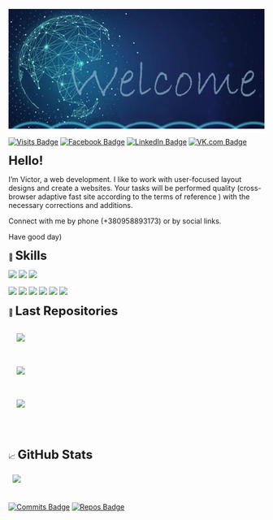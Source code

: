 [![My GitHub Header Banner](./assets/github-banner.png)](https://github.com/victor-tsisar/victor-tsisar)

[![Visits Badge](https://badges.pufler.dev/visits/victor-tsisar/victor-tsisar)](https://github.com/victor-tsisar) [![Facebook Badge](https://img.shields.io/badge/Facebook-Profile-blue?style=plastic&logo=facebook&logoColor=white&color=1CA2F1)](https://www.facebook.com/victor.tsisar) [![LinkedIn Badge](https://img.shields.io/badge/LinkedIn-Profile-informational?style=plastic&logo=linkedin&logoColor=white&color=0D76A8)](https://www.linkedin.com/in/viktor-tsisar/) [![VK.com Badge](https://img.shields.io/badge/VK.com-Profile-informational?style=plastic&logo=VK&logoColor=white&color=4680C2)](https://vk.com/victor_tsisar)

<strong style="font-size:24px">Hello!</strong>

I’m Victor, a web development. I like to work with user-focused layout designs and create a websites.
Your tasks will be performed quality (cross-browser adaptive fast site according to the terms of reference ) with the necessary corrections and additions.

Connect with me by phone (+380958893173) or  by social links.

Have good day)<br>

💼 <strong style="font-size:24px">Skills</strong><br>

![](https://img.shields.io/badge/Code-JavaScript-inactive?style=plastic&logo=JavaScript&logoColor=white&color=4AB197)
![](https://img.shields.io/badge/Code-HTML5-inactive?style=plastic&logo=HTML5&logoColor=white&color=4AB197)
![](https://img.shields.io/badge/Style-CSS-inactive?style=plastic&logo=css3&logoColor=white&color=4AB197)<br>

![](https://img.shields.io/badge/Code-jQuery-inactive?style=plastic&logo=jQuery&logoColor=white&color=4AB197)
![](https://img.shields.io/badge/Style-SCSS-inactive?style=plastic&logo=Sass&logoColor=white&color=4AB197)
![](https://img.shields.io/badge/Tools-Gulp-inactive?style=plastic&logo=gulp&logoColor=white&color=4AB197)
![](https://img.shields.io/badge/Tools-NPM-inactive?style=plastic&logo=npm&logoColor=white&color=4AB197)
![](https://img.shields.io/badge/Tools-Photoshop-inactive?style=plastic&logo=Adobe-Photoshop&logoColor=white&color=4AB197)
![](https://img.shields.io/badge/Tools-Figma-inactive?style=plastic&logo=Figma&logoColor=white&color=4AB197)<br>
<!-- ![](https://img.shields.io/badge/Code-React-inactive?style=plastic&logo=react&logoColor=white&color=4AB197) -->
<!-- ![](https://img.shields.io/badge/Code-Python-inactive?style=plastic&logo=Python&logoColor=white&color=4AB197)
![](https://img.shields.io/badge/Code-MySQL-inactive?style=plastic&logo=MySQL&logoColor=white&color=4AB197)
![](https://img.shields.io/badge/Tools-Django-inactive?style=plastic&logo=Django&logoColor=white&color=4AB197) -->
<!-- ![](https://img.shields.io/badge/Tools-Docker-inactive?style=flat&logo=docker&logoColor=white&color=4AB197)
![](https://img.shields.io/badge/Tools-WordPress-inactive?style=flat&logo=WordPress&logoColor=white&color=4AB197)<br>

![](https://img.shields.io/badge/Test-Jest-inactive?style=plastic&logo=jest&logoColor=white&color=4AB197)
![](https://img.shields.io/badge/Test-Mocha-inactive?style=plastic&logo=Mocha&logoColor=white&color=4AB197)<br> 

<details>
<summary>More Skills</summary>
<br>
</details> -->
<!-- <br> -->

📌 <strong style="font-size:24px">Last Repositories</strong><br>
<!-- Repos-LIST:START -->
<div class="links">

<a href="https://github.com/victor-tsisar/tehnoSnab"><img align="center" style="margin:1rem" src="https://github-readme-stats.vercel.app/api/pin/?username=victor-tsisar&repo=tehnoSnab&title_color=ffffff&text_color=c9cacc&icon_color=4AB197&bg_color=1A2B34" /></a><br><br><a href="https://github.com/victor-tsisar/firstReactApp"><img align="center" style="margin:1rem" src="https://github-readme-stats.vercel.app/api/pin/?username=victor-tsisar&repo=firstReactApp&title_color=ffffff&text_color=c9cacc&icon_color=4AB197&bg_color=1A2B34" /></a><br><br><a href="https://github.com/victor-tsisar/bitter"><img align="center" style="margin:1rem" src="https://github-readme-stats.vercel.app/api/pin/?username=victor-tsisar&repo=bitter&title_color=ffffff&text_color=c9cacc&icon_color=4AB197&bg_color=1A2B34" /></a><br><br>

</div>
<!-- Repos-LIST:END -->

<!--
<a href="https://github.com/victor-tsisar/bikeShop">
  <img align="center" style="margin:1rem" src="https://github-readme-stats.vercel.app/api/pin/?username=victor-tsisar&repo=bikeShop&title_color=ffffff&text_color=c9cacc&icon_color=4AB197&bg_color=1A2B34" />
</a><br><br>
-->
<br> 

&#x1f4c8; <strong style="font-size:24px">GitHub Stats</strong><br>

<a href="https://github.com/victor-tsisar">
  <img align="center" style="margin:0.5rem" src="https://github-readme-stats.vercel.app/api/top-langs/?username=victor-tsisar&title_color=ffffff&text_color=c9cacc&icon_color=4AB197&bg_color=1A2B34" />
</a><br>
<br>

 [![Commits Badge](https://badges.pufler.dev/commits/monthly/victor-tsisar)](https://github.com/victor-tsisar) [![Repos Badge](https://badges.pufler.dev/repos/victor-tsisar)](https://github.com/victor-tsisar)